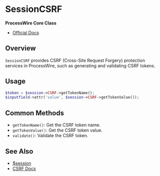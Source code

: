# SessionCSRF

**ProcessWire Core Class**

- [Official Docs](https://processwire.com/api/ref/session-c-s-r-f/)

## Overview

`SessionCSRF` provides CSRF (Cross-Site Request Forgery) protection services in ProcessWire, such as generating and validating CSRF tokens.

## Usage

```php
$token = $session->CSRF->getTokenName();
$inputfield->attr('value', $session->CSRF->getTokenValue());
```

## Common Methods
- `getTokenName()`: Get the CSRF token name.
- `getTokenValue()`: Get the CSRF token value.
- `validate()`: Validate the CSRF token.

## See Also
- [$session](./session-variable.md)
- [CSRF Docs](https://processwire.com/api/ref/session-c-s-r-f/)
